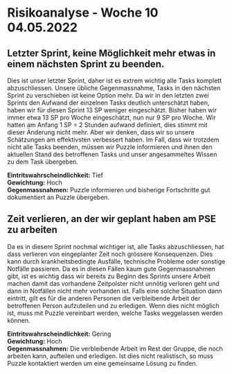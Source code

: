 # Risikoanalyse - Woche 10 04.05.2022

## Letzter Sprint, keine Möglichkeit mehr etwas in einem nächsten Sprint zu beenden.
Dies ist unser letzter Sprint, daher ist es extrem wichtig alle Tasks komplett abzuschliessen. Unsere übliche Gegenmassnahme, Tasks in den nächsten Sprint zu verschieben ist keine Option mehr.
Da wir in den letzten zwei Sprints den Aufwand der einzelnen Tasks deutlich unterschätzt haben, haben wir für diesen Sprint 13 SP weniger eingeschätzt. Bisher haben wir immer etwa 13 SP pro Woche eingeschätzt, nun nur 9 SP pro Woche.
Wir hatten am Anfang 1 SP = 2 Stunden aufwand definiert, dies stimmt mit dieser Änderung nicht mehr. Aber wir denken, dass wir so unsere Schätzungen am effektivsten verbessert haben.
Im Fall, dass wir trotzdem nicht alle Tasks beenden, müssen wir Puzzle informieren und ihnen den aktuellen Stand des betroffenen Tasks und unser angesammeltes Wissen zu dem Task übergeben.
  
**Eintritswahrscheindlichkeit:**  Tief  
**Gewichtung:** Hoch   
**Gegenmassnahmen:** Puzzle informieren und bisherige Fortschritte gut dokumentiert an Puzzle übergeben.

## Zeit verlieren, an der wir geplant haben am PSE zu arbeiten
Da es in diesem Sprint nochmal wichtiger ist, alle Tasks abzuschliessen, hat dass verlieren von eingeplanter Zeit noch grössere Konsequenzen. Dies kann durch krankheitsbedingte Ausfälle, technische Probleme oder sonstige Notfälle passieren.
Da es in diesen Fällen kaum gute Gegenmassnahmen gibt, ist es wichtig dass wir bereits zu Beginn des Sprints unsere Arbeit machen damit das vorhandene Zeitpolster nicht unnötig verloren geht und dann in Notfällen nicht mehr vorhanden ist.
Falls eine solche Situation dann eintritt, gilt es für die anderen Personen die verbleibende Arbeit der betroffenen Person aufzuteilen und zu erledigen. Wenn dies nicht möglich ist, muss mit Puzzle vereinbart werden, welche Tasks weggelassen werden können.
  
**Eintritswahrscheindlichkeit:**  Gering  
**Gewichtung:** Hoch   
**Gegenmassnahmen:** Die verbleibende Arbeit im Rest der Gruppe, die noch arbeiten kann, aufteilen und erledigen. Ist dies nicht realistisch, so muss Puzzle kontaktiert werden um eine gemeinsame Lösung zu finden.
